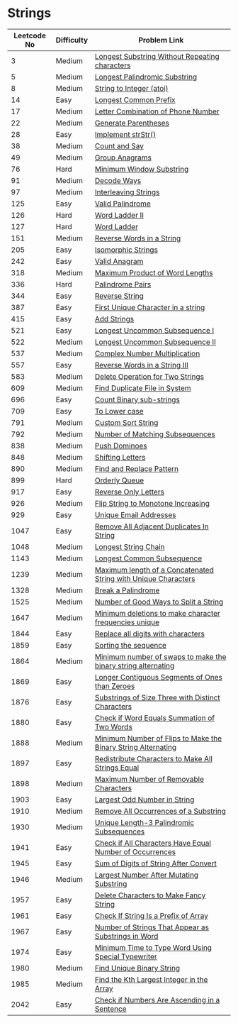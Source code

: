 # Strings



| Leetcode No | Difficulty | Problem Link                                                                                                                                                                                        |
| ----------- | ---------- | --------------------------------------------------------------------------------------------------------------------------------------------------------------------------------------------------- |
| 3           | Medium     | [Longest Substring Without Repeating characters](../difficulty-based-problem-index/leetcode-medium/leetcode-3-longest-substring-without-repeating-characters.md)                                    |
| 5           | Medium     | [Longest Palindromic Substring](../difficulty-based-problem-index/leetcode-medium/leetcode-5-longest-palindromic-substring.md)                                                                      |
| 8           | Medium     | [String to Integer (atoi)](../difficulty-based-problem-index/leetcode-medium/leetcode-8-string-to-integer-atoi.md)                                                                                  |
| 14          | Easy       | [Longest Common Prefix](../difficulty-based-problem-index/leetcode-medium/leetcode-14-longest-common-prefix.md)                                                                                     |
| 17          | Medium     | [Letter Combination of Phone Number](../difficulty-based-problem-index/leetcode-medium/leetcode-17-letter-combinations-of-a-phone-number.md)                                                        |
| 22          | Medium     | [Generate Parentheses](../difficulty-based-problem-index/leetcode-medium/leetcode-22-generate-parentheses.md)                                                                                       |
| 28          | Easy       | [Implement strStr()](../difficulty-based-problem-index/leetcode-easy/leetcode-28-implement-strstr.md)                                                                                               |
| 38          | Medium     | [Count and Say](../difficulty-based-problem-index/leetcode-medium/leetcode-38-count-and-say.md)                                                                                                     |
| 49          | Medium     | [Group Anagrams](../difficulty-based-problem-index/leetcode-medium/leetcode-49-group-anagrams.md)                                                                                                   |
| 76          | Hard       | [Minimum Window Substring](../difficulty-based-problem-index/leetcode-hard/leetcode-76-minimum-window-substring.md)                                                                                 |
| 91          | Medium     | [Decode Ways](../difficulty-based-problem-index/leetcode-medium/leetcode-91-decode-ways.md)                                                                                                         |
| 97          | Medium     | [Interleaving Strings](../difficulty-based-problem-index/leetcode-medium/leetcode-97-interleaving-string.md)                                                                                        |
| 125         | Easy       | [Valid Palindrome](../difficulty-based-problem-index/leetcode-easy/leetcode-125-valid-palindrome.md)                                                                                                |
| 126         | Hard       | [Word Ladder II](../difficulty-based-problem-index/leetcode-hard/leetcode-126-word-ladder-ii.md)                                                                                                    |
| 127         | Hard       | [Word Ladder](../difficulty-based-problem-index/leetcode-hard/leetcode-127-word-ladder.md)                                                                                                          |
| 151         | Medium     | [Reverse Words in a String](../difficulty-based-problem-index/leetcode-medium/leetcode-151-reverse-words-in-a-string.md)                                                                            |
| 205         | Easy       | [Isomorphic Strings](../difficulty-based-problem-index/leetcode-easy/leetcode-205-isomorphic-strings.md)                                                                                            |
| 242         | Easy       | [Valid Anagram](../difficulty-based-problem-index/leetcode-easy/leetcode-242-valid-anagram.md)                                                                                                      |
| 318         | Medium     | [Maximum Product of Word Lengths](../difficulty-based-problem-index/leetcode-medium/leetcode-318-maximum-product-of-word-lengths.md)                                                                |
| 336         | Hard       | [Palindrome Pairs](../difficulty-based-problem-index/leetcode-hard/leetcode-336-palindrome-pairs.md)                                                                                                |
| 344         | Easy       | [Reverse String](../difficulty-based-problem-index/leetcode-easy/leetcode-344-reverse-string.md)                                                                                                    |
| 387         | Easy       | [First Unique Character in a string](../difficulty-based-problem-index/leetcode-easy/leetcode-387-first-unique-character-in-a-string.md)                                                            |
| 415         | Easy       | [Add Strings](../difficulty-based-problem-index/leetcode-easy/leetcode-415-add-strings.md)                                                                                                          |
| 521         | Easy       | [Longest Uncommon Subsequence I](../difficulty-based-problem-index/leetcode-easy/leetcode-521-longest-uncommon-subsequence-i.md)                                                                    |
| 522         | Medium     | [Longest Uncommon Subsequence II](../difficulty-based-problem-index/leetcode-medium/leetcode-522-longest-uncommon-subsequence-ii.md)                                                                |
| 537         | Medium     | [Complex Number Multiplication](../difficulty-based-problem-index/leetcode-medium/leetcode-537-complex-number-multiplication.md)                                                                    |
| 557         | Easy       | [Reverse Words in a String III](../difficulty-based-problem-index/leetcode-easy/leetcode-557-reverse-words-in-a-string-iii.md)                                                                      |
| 583         | Medium     | [Delete Operation for Two Strings](../difficulty-based-problem-index/leetcode-medium/leetcode-583-delete-operation-for-two-strings.md)                                                              |
| 609         | Medium     | [Find Duplicate File in System](../difficulty-based-problem-index/leetcode-medium/leetcode-609-find-duplicate-file-in-system.md)                                                                    |
| 696         | Easy       | [Count Binary sub-strings](../difficulty-based-problem-index/leetcode-easy/leetcode-696-count-binary-sub-strings.md)                                                                                |
| 709         | Easy       | [To Lower case](../difficulty-based-problem-index/leetcode-easy/leetcode-709-to-lower-case.md)                                                                                                      |
| 791         | Medium     | [Custom Sort String](../difficulty-based-problem-index/leetcode-medium/leetcode-791-custom-sort-string.md)                                                                                          |
| 792         | Medium     | [Number of Matching Subsequences](../difficulty-based-problem-index/leetcode-medium/leetcode-792-number-of-matching-subsequences.md)                                                                |
| 838         | Medium     | [Push Dominoes](../difficulty-based-problem-index/leetcode-medium/leetcode-838-push-dominoes.md)                                                                                                    |
| 848         | Medium     | [Shifting Letters](../difficulty-based-problem-index/leetcode-medium/leetcode-848-shifting-letters.md)                                                                                              |
| 890         | Medium     | [Find and Replace Pattern](../difficulty-based-problem-index/leetcode-medium/leetcode-890-find-and-replace-pattern.md)                                                                              |
| 899         | Hard       | [Orderly Queue](../difficulty-based-problem-index/leetcode-hard/leetcode-899-orderly-queue.md)                                                                                                      |
| 917         | Easy       | [Reverse Only Letters](../difficulty-based-problem-index/leetcode-easy/leetcode-917-reverse-only-letters.md)                                                                                        |
| 926         | Medium     | [Flip String to Monotone Increasing](../difficulty-based-problem-index/leetcode-medium/leetcode-926-flip-string-to-monotone-increasing.md)                                                          |
| 929         | Easy       | [Unique Email Addresses](../difficulty-based-problem-index/leetcode-easy/leetcode-929-unique-email-addresses.md)                                                                                    |
| 1047        | Easy       | [Remove All Adjacent Duplicates In String](../difficulty-based-problem-index/leetcode-easy/leetcode-1047-remove-all-adjacent-duplicates-in-string.md)                                               |
| 1048        | Medium     | [Longest String Chain](../difficulty-based-problem-index/leetcode-medium/leetcode-1048-longest-string-chain.md)                                                                                     |
| 1143        | Medium     | [Longest Common Subsequence](../difficulty-based-problem-index/leetcode-medium/leetcode-1143-longest-common-subsequence.md)                                                                         |
| 1239        | Medium     | [Maximum length of a Concatenated String with Unique Characters](../difficulty-based-problem-index/leetcode-medium/leetcode-1239-maximum-length-of-a-concatenated-string-with-unique-characters.md) |
| 1328        | Medium     | [Break a Palindrome](../difficulty-based-problem-index/leetcode-medium/leetcode-1328-break-a-palindrome.md)                                                                                         |
| 1525        | Medium     | [Number of Good Ways to Split a String](../difficulty-based-problem-index/leetcode-medium/leetcode-1525-number-of-good-ways-to-split-a-string.md)                                                   |
| 1647        | Medium     | [Minimum deletions to make character frequencies unique](../difficulty-based-problem-index/leetcode-medium/leetcode-1647-minimum-deletions-to-make-character-frequencies-unique.md)                 |
| 1844        | Easy       | [Replace all digits with characters](../difficulty-based-problem-index/leetcode-easy/leetcode-1844-replace-all-digits-with-characters.md)                                                           |
| 1859        | Easy       | [Sorting the sequence](../difficulty-based-problem-index/leetcode-easy/leetcode-1859-sorting-the-sentence.md)                                                                                       |
| 1864        | Medium     | [Minimum number of swaps to make the binary string alternating](../difficulty-based-problem-index/leetcode-medium/leetcode-1864-minimum-number-of-swaps-to-make-the-binary-string-alternating.md)   |
| 1869        | Easy       | [Longer Contiguous Segments of Ones than Zeroes](../difficulty-based-problem-index/leetcode-hard/leetcode-1869-longer-contiguous-segments-of-ones-than-zeros.md)                                    |
| 1876        | Easy       | [Substrings of Size Three with Distinct Characters](../difficulty-based-problem-index/leetcode-easy/leetcode-1876-substrings-of-size-three-with-distinct-characters.md)                             |
| 1880        | Easy       | [Check if Word Equals Summation of Two Words](../difficulty-based-problem-index/leetcode-easy/leetcode-1880-check-if-word-equals-summation-of-two-words.md)                                         |
| 1888        | Medium     | [Minimum Number of Flips to Make the Binary String Alternating](../difficulty-based-problem-index/leetcode-medium/leetcode-1888-minimum-number-of-flips-to-make-the-binary-string-alternating.md)   |
| 1897        | Easy       | [Redistribute Characters to Make All Strings Equal](../difficulty-based-problem-index/leetcode-easy/leetcode-1897-redistribute-characters-to-make-all-strings-equal.md)                             |
| 1898        | Medium     | [Maximum Number of Removable Characters](../difficulty-based-problem-index/leetcode-medium/leetcode-1898-maximum-number-of-removable-characters.md)                                                 |
| 1903        | Easy       | [Largest Odd Number in String](../difficulty-based-problem-index/leetcode-easy/leetcode-1903-largest-odd-number-in-string.md)                                                                       |
| 1910        | Medium     | [Remove All Occurrences of a Substring](../difficulty-based-problem-index/leetcode-medium/leetcode-1910-remove-all-occurrences-of-a-substring.md)                                                   |
| 1930        | Medium     | [Unique Length-3 Palindromic Subsequences](../difficulty-based-problem-index/leetcode-medium/leetcode-1930-unique-length-3-palindromic-subsequences.md)                                             |
| 1941        | Easy       | [Check if All Characters Have Equal Number of Occurrences](../difficulty-based-problem-index/leetcode-easy/leetcode-1941-check-if-all-characters-have-equal-number-of-occurrences.md)               |
| 1945        | Easy       | [Sum of Digits of String After Convert](../difficulty-based-problem-index/leetcode-easy/leetcode-1945-sum-of-digits-of-string-after-convert.md)                                                     |
| 1946        | Medium     | [Largest Number After Mutating Substring](../difficulty-based-problem-index/leetcode-medium/leetcode-1946-largest-number-after-mutating-substring.md)                                               |
| 1957        | Easy       | [Delete Characters to Make Fancy String](../difficulty-based-problem-index/leetcode-easy/leetcode-1957-delete-characters-to-make-fancy-string.md)                                                   |
| 1961        | Easy       | [Check If String Is a Prefix of Array](../difficulty-based-problem-index/leetcode-easy/leetcode-1961-check-if-string-is-a-prefix-of-array.md)                                                       |
| 1967        | Easy       | [Number of Strings That Appear as Substrings in Word](../difficulty-based-problem-index/leetcode-easy/leetcode-1967-number-of-strings-that-appear-as-substrings-in-word.md)                         |
| 1974        | Easy       | [Minimum Time to Type Word Using Special Typewriter](../difficulty-based-problem-index/leetcode-easy/leetcode-1974-minimum-time-to-type-word-using-special-typewriter.md)                           |
| 1980        | Medium     | [Find Unique Binary String](../difficulty-based-problem-index/leetcode-medium/leetcode-1980-find-unique-binary-string.md)                                                                           |
| 1985        | Medium     | [Find the Kth Largest Integer in the Array](../difficulty-based-problem-index/leetcode-medium/leetcode-1985-find-the-kth-largest-integer-in-the-array.md)                                           |
| 2042        | Easy       | [Check if Numbers Are Ascending in a Sentence](../difficulty-based-problem-index/leetcode-easy/leetcode-2042-check-if-numbers-are-ascending-in-a-sentence.md)                                       |
